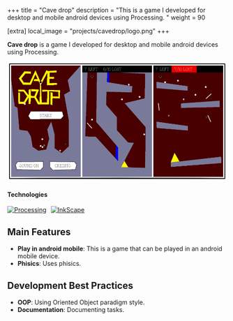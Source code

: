 +++
title = "Cave drop"
description = "This is a game I developed for desktop and mobile android devices using Processing. "
weight = 90

[extra]
local_image = "projects/cavedrop/logo.png"
+++

**Cave drop** is a game I developed for desktop and mobile android devices using Processing.

![Cave drop screenshots](./screenshots.png)

#### Technologies

<div style="display: flex; flex-wrap: wrap; gap: 10px;">
    <a href="https://processing.org">
        <img src="https://img.shields.io/badge/Processing-00698F?style=flat&logo=processing&logoColor=white" alt="Processing">
    </a>
    <a href="https://www.inkscape.org/">
        <img src="https://img.shields.io/badge/InkScape-000000?style=flat&logo=inkscape&logoColor=white" alt="InkScape">
    </a>
</div>

## Main Features

- **Play in android mobile**: This is a game that can be played in an android mobile device.
- **Phisics**: Uses phisics.

## Development Best Practices

- **OOP**: Using Oriented Object paradigm style.
- **Documentation**: Documenting tasks.
